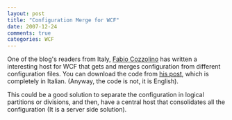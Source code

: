 ```yaml
---
layout: post
title: "Configuration Merge for WCF"
date: 2007-12-24
comments: true
categories: WCF
---
```


One of the blog's readers from Italy, [Fabio
Cozzolino](http://dotnetside.org/blogs/fabio/) has written a interesting
host for WCF that gets and merges configuration from different
configuration files. You can download the code from [his
post](http://dotnetside.org/blogs/fabio/archive/2007/12/15/Merge-di-file-di-configurazione-in-WCF.aspx),
which is completely in Italian. (Anyway, the code is not, it is
English).

This could be a good solution to separate the configuration in logical
partitions or divisions, and then, have a central host that consolidates
all the configuration (It is a server side solution).  


